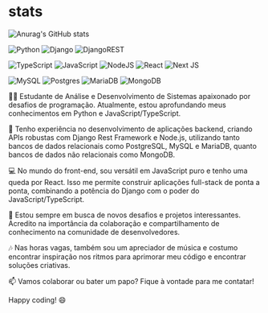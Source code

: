 # stats
![Anurag's GitHub stats](https://github-readme-stats.vercel.app/api?username=staviasz&show_icons=true&theme=highcontrast)


![Python](https://img.shields.io/badge/python-3670A0?style=for-the-badge&logo=python&logoColor=ffdd54)
![Django](https://img.shields.io/badge/django-%23092E20.svg?style=for-the-badge&logo=django&logoColor=white)
![DjangoREST](https://img.shields.io/badge/DJANGO-REST-ff1709?style=for-the-badge&logo=django&logoColor=white&color=ff1709&labelColor=gray)


![TypeScript](https://img.shields.io/badge/typescript-%23007ACC.svg?style=for-the-badge&logo=typescript&logoColor=white)
![JavaScript](https://img.shields.io/badge/javascript-%23323330.svg?style=for-the-badge&logo=javascript&logoColor=%23F7DF1E)
![NodeJS](https://img.shields.io/badge/node.js-6DA55F?style=for-the-badge&logo=node.js&logoColor=white)
![React](https://img.shields.io/badge/react-%2320232a.svg?style=for-the-badge&logo=react&logoColor=%2361DAFB)
![Next JS](https://img.shields.io/badge/Next-black?style=for-the-badge&logo=next.js&logoColor=white)


![MySQL](https://img.shields.io/badge/mysql-%2300f.svg?style=for-the-badge&logo=mysql&logoColor=white)
![Postgres](https://img.shields.io/badge/postgres-%23316192.svg?style=for-the-badge&logo=postgresql&logoColor=white)
![MariaDB](https://img.shields.io/badge/MariaDB-003545?style=for-the-badge&logo=mariadb&logoColor=white)
![MongoDB](https://img.shields.io/badge/MongoDB-%234ea94b.svg?style=for-the-badge&logo=mongodb&logoColor=white)





👨‍💻 Estudante de Análise e Desenvolvimento de Sistemas apaixonado por desafios de programação. Atualmente, estou aprofundando meus conhecimentos em Python e JavaScript/TypeScript.

🔧 Tenho experiência no desenvolvimento de aplicações backend, criando APIs robustas com Django Rest Framework e Node.js, utilizando tanto bancos de dados relacionais como PostgreSQL, MySQL e MariaDB, quanto bancos de dados não relacionais como MongoDB.

💻 No mundo do front-end, sou versátil em JavaScript puro e tenho uma queda por React. Isso me permite construir aplicações full-stack de ponta a ponta, combinando a potência do Django com o poder do JavaScript/TypeScript.

🚀 Estou sempre em busca de novos desafios e projetos interessantes. Acredito na importância da colaboração e compartilhamento de conhecimento na comunidade de desenvolvedores.

🎶 Nas horas vagas, também sou um apreciador de música e costumo encontrar inspiração nos ritmos para aprimorar meu código e encontrar soluções criativas.

📫 Vamos colaborar ou bater um papo? Fique à vontade para me contatar!

Happy coding! 😄









